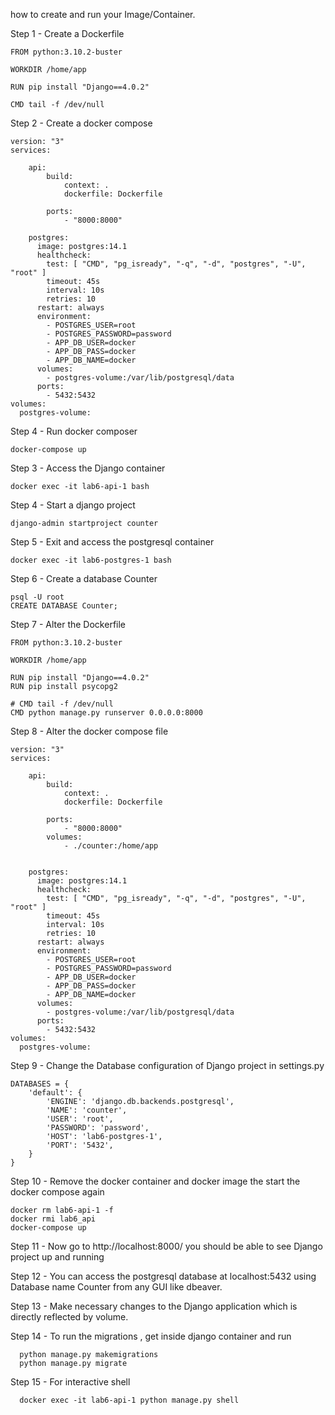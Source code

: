 how to create and run your Image/Container.

Step 1 - Create a Dockerfile
```
FROM python:3.10.2-buster

WORKDIR /home/app

RUN pip install "Django==4.0.2"

CMD tail -f /dev/null
```

Step 2 - Create a docker compose
```
version: "3"
services: 
   
    api:
        build:
            context: .
            dockerfile: Dockerfile
  
        ports:
            - "8000:8000"

    postgres:
      image: postgres:14.1
      healthcheck:
        test: [ "CMD", "pg_isready", "-q", "-d", "postgres", "-U", "root" ]
        timeout: 45s
        interval: 10s
        retries: 10
      restart: always
      environment:
        - POSTGRES_USER=root
        - POSTGRES_PASSWORD=password
        - APP_DB_USER=docker
        - APP_DB_PASS=docker
        - APP_DB_NAME=docker
      volumes:
        - postgres-volume:/var/lib/postgresql/data
      ports:
        - 5432:5432
volumes: 
  postgres-volume:

```

Step 4 - Run docker composer
```
docker-compose up
```

Step 3 - Access the Django container

```
docker exec -it lab6-api-1 bash
```

Step 4 - Start a django project 
```
django-admin startproject counter
```

Step 5 - Exit and access the postgresql container
```
docker exec -it lab6-postgres-1 bash
```

Step 6 - Create a database Counter

```
psql -U root
CREATE DATABASE Counter;
```

Step 7 - Alter the Dockerfile
```
FROM python:3.10.2-buster

WORKDIR /home/app

RUN pip install "Django==4.0.2"
RUN pip install psycopg2

# CMD tail -f /dev/null
CMD python manage.py runserver 0.0.0.0:8000
```

Step 8 - Alter the docker compose file
```
version: "3"
services: 
   
    api:
        build:
            context: .
            dockerfile: Dockerfile
  
        ports:
            - "8000:8000"
        volumes:
            - ./counter:/home/app
     

    postgres:
      image: postgres:14.1
      healthcheck:
        test: [ "CMD", "pg_isready", "-q", "-d", "postgres", "-U", "root" ]
        timeout: 45s
        interval: 10s
        retries: 10
      restart: always
      environment:
        - POSTGRES_USER=root
        - POSTGRES_PASSWORD=password
        - APP_DB_USER=docker
        - APP_DB_PASS=docker
        - APP_DB_NAME=docker
      volumes:
        - postgres-volume:/var/lib/postgresql/data
      ports:
        - 5432:5432
volumes: 
  postgres-volume:
```

Step 9 - Change the Database configuration of Django project in settings.py
```
DATABASES = {
    'default': {
        'ENGINE': 'django.db.backends.postgresql',
        'NAME': 'counter',
        'USER': 'root',
        'PASSWORD': 'password',
        'HOST': 'lab6-postgres-1',
        'PORT': '5432',
    }
}
```

Step 10 - Remove the docker container and docker image the start the docker compose again
```
docker rm lab6-api-1 -f
docker rmi lab6_api
docker-compose up
```

Step 11 - Now go to http://localhost:8000/ you should be able to see Django project up and running

Step 12 - You can access the postgresql database at localhost:5432 using Database name Counter from any GUI like dbeaver.

Step 13 - Make necessary changes to the Django application which is directly reflected by volume.

Step 14 - To run the migrations , get inside django container and run
```
  python manage.py makemigrations
  python manage.py migrate
```

Step 15 - For interactive shell
```
  docker exec -it lab6-api-1 python manage.py shell
```